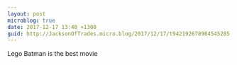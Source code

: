 ```yaml
---
layout: post
microblog: true
date: 2017-12-17 13:40 +1300
guid: http://JacksonOfTrades.micro.blog/2017/12/17/t942192678904545285.html
---
```

Lego Batman is the best movie
